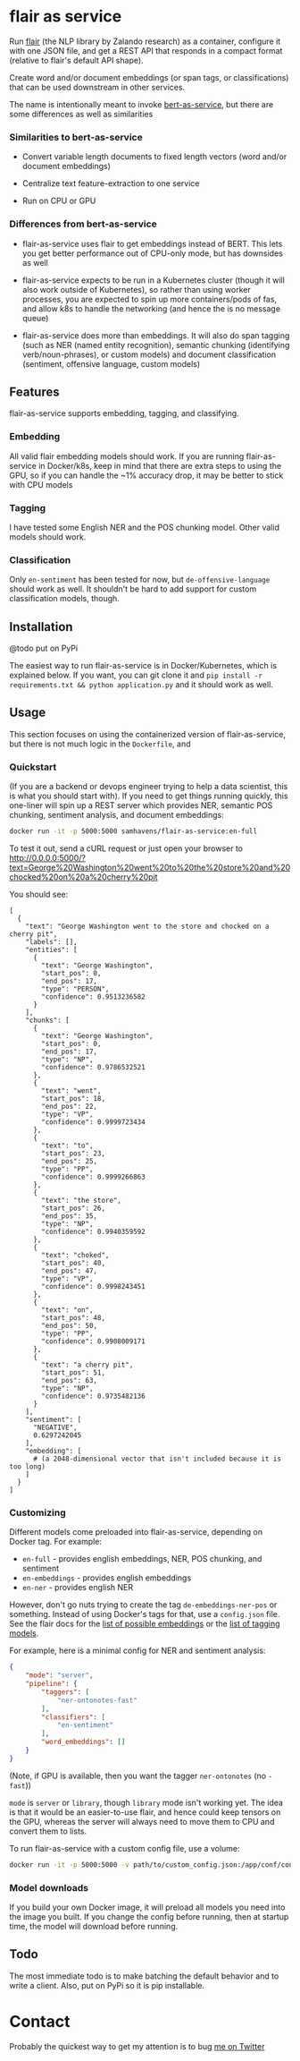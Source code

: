 # flair as service

Run [flair](https://github.com/zalandoresearch/flair) (the NLP library by Zalando research) as a container, configure it with one JSON file, and get a REST API that responds in a compact format (relative to flair's default API shape).

Create word and/or document embeddings (or span tags, or classifications) that can be used downstream in other services.

The name is intentionally meant to invoke [bert-as-service](https://github.com/hanxiao/bert-as-service), but there are some differences as well as similarities

### Similarities to bert-as-service

* Convert variable length documents to fixed length vectors (word and/or document embeddings)

* Centralize text feature-extraction to one service

* Run on CPU or GPU

### Differences from bert-as-service

* flair-as-service uses flair to get embeddings instead of BERT. This lets you get better performance out of CPU-only mode, but has downsides as well

* flair-as-service expects to be run in a Kubernetes cluster (though it will also work outside of Kubernetes), so rather than using worker processes, you are expected to spin up more containers/pods of fas, and allow k8s to handle the networking (and hence the is no message queue)

* flair-as-service does more than embeddings. It will also do span tagging (such as NER (named entity recognition), semantic chunking (identifying verb/noun-phrases), or custom models) and document classification (sentiment, offensive language, custom models)


## Features

flair-as-service supports embedding, tagging, and classifying.

### Embedding

All valid flair embedding models should work. If you are running flair-as-service in Docker/k8s, keep in mind that there are extra steps to using the GPU, so if you can handle the ~1% accuracy drop, it may be better to stick with CPU models

### Tagging

I have tested some English NER and the POS chunking model. Other valid models should work.

### Classification

Only `en-sentiment` has been tested for now, but `de-offensive-language` should work as well. It shouldn't be hard to add support for custom classification models, though.

## Installation

@todo put on PyPi

The easiest way to run flair-as-service is in Docker/Kubernetes, which is explained below. If you want, you can git clone it and `pip install -r requirements.txt && python application.py` and it should work as well.

## Usage

This section focuses on using the containerized version of flair-as-service, but there is not much logic in the `Dockerfile`, and 

### Quickstart

(If you are a backend or devops engineer trying to help a data scientist, this is what you should start with). If you need to get things running quickly, this one-liner will spin up a REST server which provides NER, semantic POS chunking, sentiment analysis, and document embeddings:

```sh
docker run -it -p 5000:5000 samhavens/flair-as-service:en-full
```

To test it out, send a cURL request or just open your browser to http://0.0.0.0:5000/?text=George%20Washington%20went%20to%20the%20store%20and%20chocked%20on%20a%20cherry%20pit

You should see:

```jsonc
[
  {
    "text": "George Washington went to the store and chocked on a cherry pit",
    "labels": [],
    "entities": [
      {
        "text": "George Washington",
        "start_pos": 0,
        "end_pos": 17,
        "type": "PERSON",
        "confidence": 0.9513236582
      }
    ],
    "chunks": [
      {
        "text": "George Washington",
        "start_pos": 0,
        "end_pos": 17,
        "type": "NP",
        "confidence": 0.9786532521
      },
      {
        "text": "went",
        "start_pos": 18,
        "end_pos": 22,
        "type": "VP",
        "confidence": 0.9999723434
      },
      {
        "text": "to",
        "start_pos": 23,
        "end_pos": 25,
        "type": "PP",
        "confidence": 0.9999266863
      },
      {
        "text": "the store",
        "start_pos": 26,
        "end_pos": 35,
        "type": "NP",
        "confidence": 0.9940359592
      },
      {
        "text": "choked",
        "start_pos": 40,
        "end_pos": 47,
        "type": "VP",
        "confidence": 0.9998243451
      },
      {
        "text": "on",
        "start_pos": 48,
        "end_pos": 50,
        "type": "PP",
        "confidence": 0.9908009171
      },
      {
        "text": "a cherry pit",
        "start_pos": 51,
        "end_pos": 63,
        "type": "NP",
        "confidence": 0.9735482136
      }
    ],
    "sentiment": [
      "NEGATIVE",
      0.6297242045
    ],
    "embedding": [
      # (a 2048-dimensional vector that isn't included because it is too long)
    ]
  }
]
```

### Customizing

Different models come preloaded into flair-as-service, depending on Docker tag. For example:

* `en-full` - provides english embeddings, NER, POS chunking, and sentiment
* `en-embeddings` - provides english embeddings
* `en-ner` - provides english NER

However, don't go nuts trying to create the tag `de-embeddings-ner-pos` or something. Instead of using Docker's tags for that, use a `config.json` file. See the flair docs for the [list of possible embeddings](https://github.com/zalandoresearch/flair/blob/master/resources/docs/TUTORIAL_4_ELMO_BERT_FLAIR_EMBEDDING.md) or the [list of tagging models](https://github.com/zalandoresearch/flair/blob/master/resources/docs/TUTORIAL_2_TAGGING.md#list-of-pre-trained-sequence-tagger-models).

For example, here is a minimal config for NER and sentiment analysis:

```json
{
    "mode": "server",
    "pipeline": {
        "taggers": [
            "ner-ontonotes-fast"
        ],
        "classifiers": [
            "en-sentiment"
        ],
        "word_embeddings": []
    }
}
```

(Note, if GPU is available, then you want the tagger `ner-ontonotes` (no `-fast`))

`mode` is `server` or `library`, though `library` mode isn't working yet. The idea is that it would be an easier-to-use flair, and hence could keep tensors on the GPU, whereas the server will always need to move them to CPU and convert them to lists.

To run flair-as-service with a custom config file, use a volume:

```sh
docker run -it -p 5000:5000 -v path/to/custom_config.json:/app/conf/config.json samhavens/flair-as-service:en-ner
```

### Model downloads

If you build your own Docker image, it will preload all models you need into the image you built. If you change the config before running, then at startup time, the model will download before running.

## Todo

The most immediate todo is to make batching the default behavior and to write a client. Also, put on PyPi so it is pip installable.

# Contact

Probably the quickest way to get my attention is to bug [me on Twitter](https://twitter.com/sam_havens)
